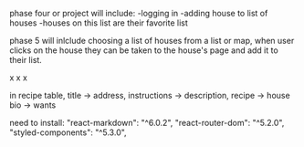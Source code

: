 phase four or project will include:
-logging in
-adding house to list of houses
-houses on this list are their favorite list

phase 5 will inlclude choosing a list of houses from a list or map, when user clicks on the house they can be taken to the house's page and add it to their list.

x
x
x

in recipe table, title -> address, instructions -> description, recipe -> house bio -> wants

need to install:
"react-markdown": "^6.0.2",
"react-router-dom": "^5.2.0",
"styled-components": "^5.3.0",
